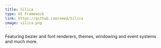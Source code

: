 ```yaml
---
title: Silica
type: UI Framework
link: https://github.com/oeed/Silica
image: silica.png
---
```


Featuring bezier and font renderers, themes, windowing and event systems and much more.